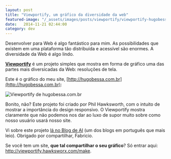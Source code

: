 ```yaml
---
layout: post
title: "Viewportify, um gráfico da diversidade da web"
featured-image: "/_assets/images/posts/viewportify/viewportify-hugobessa.com.br.jpg"
date:   2014-11-21 02:44:00
category: dev
---
```


Desenvolver para Web é algo fantástico para mim. As possibilidades que existem em uma plataforma tão distribuída e acessível são enormes. A diversidade da Web é algo lindo. 

[**Viewportify**](http://viewportify.hawksworx.com) é um projeto simples que mostra em forma de gráfico uma das partes mais diversicadas da Web: resoluções de tela.

<!--more-->

Este é o gráfico do meu site, [http://hugobessa.com.br](http://hugobessa.com.br):

<p class="element element--wide">
    <img src="{{ site.baseurl }}/_assets/images/posts/viewportify/viewportify.png" alt="Viewportify de hugobessa.com.br">
</p>

Bonito, não? Este projeto foi criado por Phil Hawksworth, com o intuito de mostrar a importância do design responsivo. O Viewportify mostra claramente que não podemos nos dar ao luxo de supor muito sobre como nosso usuário usará nosso site.

Vi sobre este projeto [lá no Blog de AI](http://arquiteturadeinformacao.com/responsive-design/viewportify-um-lembrete-sobre-a-importancia-do-design-responsivo/) (um dos blogs em português que mais leio). Obrigado por compartilhar, Fabricio.

Se você tem um site, **que tal compartilhar o seu gráfico**? Só entrar aqui: http://viewportify.hawksworx.com/make.
